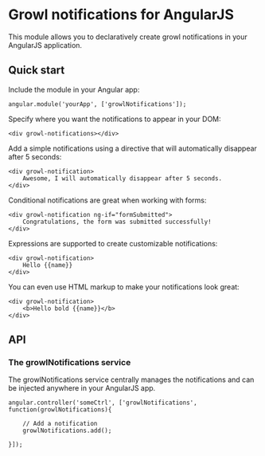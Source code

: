 # Growl notifications for AngularJS

This module allows you to declaratively create growl notifications in your AngularJS application.

## Quick start

Include the module in your Angular app:

    angular.module('yourApp', ['growlNotifications']);

Specify where you want the notifications to appear in your DOM:

    <div growl-notifications></div>

Add a simple notifications using a directive that will automatically disappear after 5 seconds:

    <div growl-notification>
        Awesome, I will automatically disappear after 5 seconds.
    </div>

Conditional notifications are great when working with forms:

    <div growl-notification ng-if="formSubmitted">
        Congratulations, the form was submitted successfully!
    </div>

Expressions are supported to create customizable notifications:

    <div growl-notification>
        Hello {{name}}
    </div>

You can even use HTML markup to make your notifications look great:

    <div growl-notification>
        <b>Hello bold {{name}}</b>
    </div>

## API

### The growlNotifications service

The growlNotifications service centrally manages the notifications and can be injected anywhere in your AngularJS app.

    angular.controller('someCtrl', ['growlNotifications', function(growlNotifications){

        // Add a notification
        growlNotifications.add();

    }]);

